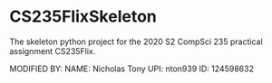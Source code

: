 # CS235FlixSkeleton
The skeleton python project for the 2020 S2 CompSci 235 practical assignment CS235Flix.

MODIFIED BY:
NAME: Nicholas Tony
UPI: nton939
ID: 124598632
